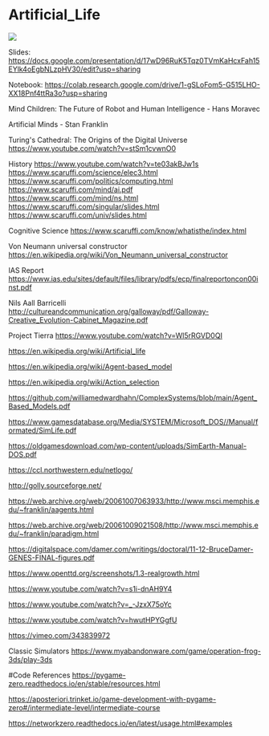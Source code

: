 # Artificial_Life

<img src="https://forums.civfanatics.com/attachments/menagerie-gif.45103/">


Slides: https://docs.google.com/presentation/d/17wD96RuK5Tqz0TVmKaHcxFah15EYlk4oEgbNLzpHV30/edit?usp=sharing

Notebook: https://colab.research.google.com/drive/1-gSLoFom5-G515LHO-XX18Pnf4ttRa3o?usp=sharing

Mind Children: The Future of Robot and Human Intelligence - Hans Moravec

Artificial Minds - Stan Franklin

Turing's Cathedral: The Origins of the Digital Universe
https://www.youtube.com/watch?v=stSm1cvwnO0

History
https://www.youtube.com/watch?v=te03akBJw1s
https://www.scaruffi.com/science/elec3.html
https://www.scaruffi.com/politics/computing.html
https://www.scaruffi.com/mind/ai.pdf
https://www.scaruffi.com/mind/ns.html
https://www.scaruffi.com/singular/slides.html
https://www.scaruffi.com/univ/slides.html


Cognitive Science
https://www.scaruffi.com/know/whatisthe/index.html

Von Neumann universal constructor
https://en.wikipedia.org/wiki/Von_Neumann_universal_constructor

IAS Report
https://www.ias.edu/sites/default/files/library/pdfs/ecp/finalreportoncon00inst.pdf

Nils Aall Barricelli
http://cultureandcommunication.org/galloway/pdf/Galloway-Creative_Evolution-Cabinet_Magazine.pdf

Project Tierra
https://www.youtube.com/watch?v=Wl5rRGVD0QI

https://en.wikipedia.org/wiki/Artificial_life

https://en.wikipedia.org/wiki/Agent-based_model

https://en.wikipedia.org/wiki/Action_selection

https://github.com/williamedwardhahn/ComplexSystems/blob/main/Agent_Based_Models.pdf

https://www.gamesdatabase.org/Media/SYSTEM/Microsoft_DOS//Manual/formated/SimLife.pdf

https://oldgamesdownload.com/wp-content/uploads/SimEarth-Manual-DOS.pdf

https://ccl.northwestern.edu/netlogo/

http://golly.sourceforge.net/

https://web.archive.org/web/20061007063933/http://www.msci.memphis.edu/~franklin/aagents.html

https://web.archive.org/web/20061009021508/http://www.msci.memphis.edu/~franklin/paradigm.html

https://digitalspace.com/damer.com/writings/doctoral/11-12-BruceDamer-GENES-FINAL-figures.pdf


https://www.openttd.org/screenshots/1.3-realgrowth.html

https://www.youtube.com/watch?v=s1i-dnAH9Y4

https://www.youtube.com/watch?v=_-JzxX75oYc

https://www.youtube.com/watch?v=hwutHPYGgfU

https://vimeo.com/343839972

Classic Simulators
https://www.myabandonware.com/game/operation-frog-3ds/play-3ds

#Code References
https://pygame-zero.readthedocs.io/en/stable/resources.html

https://aposteriori.trinket.io/game-development-with-pygame-zero#/intermediate-level/intermediate-course

https://networkzero.readthedocs.io/en/latest/usage.html#examples
